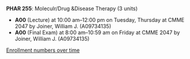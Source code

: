 **PHAR 255**: Moleculr/Drug &Disease Therapy (3 units)

- **A00** (Lecture) at 10:00 am–12:00 pm on Tuesday, Thursday at CMME 2047 by Joiner, William J. (A09734135)
- **A00** (Final Exam) at 8:00 am–10:59 am on Friday at CMME 2047 by Joiner, William J. (A09734135)

[Enrollment numbers over time](./PHAR255.tsv)
